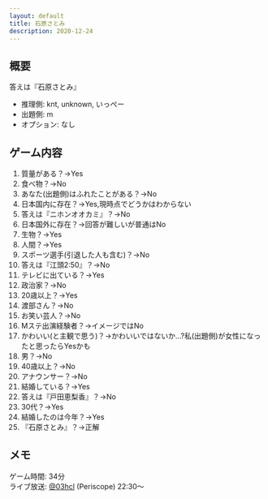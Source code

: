 ```yaml
---
layout: default
title: 石原さとみ
description: 2020-12-24
---
```


## 概要

答えは『石原さとみ』

- 推理側: knt, unknown, いっぺー
- 出題側: m
- オプション: なし

## ゲーム内容

1. 質量がある？→Yes
2. 食べ物？→No
3. あなた(出題側)はふれたことがある？→No
4. 日本国内に存在？→Yes,現時点でどうかはわからない
5. 答えは『ニホンオオカミ』？→No
6. 日本国外に存在？→回答が難しいが普通はNo
7. 生物？→Yes
8. 人間？→Yes
9. スポーツ選手(引退した人も含む)？→No
10. 答えは『江頭2:50』？→No
11. テレビに出ている？→Yes
12. 政治家？→No
13. 20歳以上？→Yes
14. 渡部さん？→No
15. お笑い芸人？→No
16. Mステ出演経験者？→イメージではNo
17. かわいい(と主観で思う)？→かわいいではないか…?私(出題側)が女性になったと思ったらYesかも
18. 男？→No
19. 40歳以上？→No
20. アナウンサー？→No
21. 結婚している？→Yes
22. 答えは『戸田恵梨香』？→No
23. 30代？→Yes
24. 結婚したのは今年？→Yes
25. 『石原さとみ』？→正解

## メモ

ゲーム時間: 34分  
ライブ放送: [@03hcl](https://www.periscope.tv/03hcl/1djGXqDbONVJZ?t=22m30s) (Periscope) 22:30～
